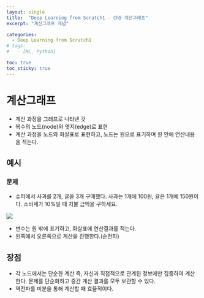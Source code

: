 ```yaml
---
layout: single
title:  "Deep Learning from Scratch1 - Ch5 계산그래프"
excerpt: "계산그래프 개념"

categories:
  - Deep Learning from Scratch1
# tags:
#   - [ML, Python]

toc: true
toc_sticky: true
---
```


# 계산그래프
- 계산 과정을 그래프로 나타낸 것
- 복수의 노드(node)와 엣지(edge)로 표현
- 계산 과정을 노드와 화살표로 표현하고, 노드는 원으로 표기하며 원 안에 연산내용을 적는다.

## 예시
### 문제

- 슈퍼에서 사과를 2개, 귤을 3개 구매했다. 사과는 1개에 100원, 귤은 1개에 150원이다. 소비세가 10%일 때 지불 금액을 구하세요.

<img src = "https://user-images.githubusercontent.com/59792046/116776076-b8b10e80-aaa1-11eb-9d4b-5f64fb31908b.png">

- 변수는 원 밖에 표기하고, 화살표에 연산결과를 적는다.
- 왼쪽에서 오른쪽으로 계산을 진행한다.(순전파)

## 장점
- 각 노드에서는 단순한 계산 즉, 자신과 직접적으로 관계된 정보에만 집중하여 계산한다. 문제를 단순화하고 중간 계산 결과를 모두 보관할 수 있다.
- 역전파를 미분을 통해 계산할 때 효율적이다.
